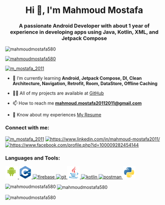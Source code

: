 <h1 align="center">Hi 👋, I'm Mahmoud Mostafa</h1>
<h3 align="center">A passionate Android Developer with about 1 year of experience in developing apps using Java, Kotlin, XML, and Jetpack Compose</h3>

<p align="left"> <img src="https://komarev.com/ghpvc/?username=mahmoudmostafa580&label=Profile%20views&color=0e75b6&style=flat" alt="mahmoudmostafa580" /> </p>

<p align="left"> <a href="https://github.com/ryo-ma/github-profile-trophy"><img src="https://github-profile-trophy.vercel.app/?username=mahmoudmostafa580" alt="mahmoudmostafa580" /></a> </p>

<p align="left"> <a href="https://twitter.com/m_mostafa_2011" target="blank"><img src="https://img.shields.io/twitter/follow/m_mostafa_2011?logo=twitter&style=for-the-badge" alt="m_mostafa_2011" /></a> </p>

- 🌱 I’m currently learning **Android, Jetpack Compose, DI, Clean Architecture, Navigation, Retrofit, Room, DataStore, Offline Caching**

- 👨‍💻 All of my projects are available at [GitHub](https://github.com/MahmoudMostafa580)

- 📫 How to reach me **mahmoud.mostafa20112011@gmail.com**

- 📄 Know about my experiences [My Resume](https://drive.google.com/file/d/1tFntOy5xqpYHxAXjYO5BorpKSmflAtZA/view?usp=drive_link)

<h3 align="left">Connect with me:</h3>
<p align="left">
<a href="https://twitter.com/m_mostafa_2011" target="blank"><img align="center" src="https://raw.githubusercontent.com/rahuldkjain/github-profile-readme-generator/master/src/images/icons/Social/twitter.svg" alt="m_mostafa_2011" height="30" width="40" /></a>
<a href="https://linkedin.com/in/https://www.linkedin.com/in/mahmoud-mostafa2011/" target="blank"><img align="center" src="https://raw.githubusercontent.com/rahuldkjain/github-profile-readme-generator/master/src/images/icons/Social/linked-in-alt.svg" alt="https://www.linkedin.com/in/mahmoud-mostafa2011/" height="30" width="40" /></a>
<a href="https://fb.com/https://www.facebook.com/profile.php?id=100009282454144" target="blank"><img align="center" src="https://raw.githubusercontent.com/rahuldkjain/github-profile-readme-generator/master/src/images/icons/Social/facebook.svg" alt="https://www.facebook.com/profile.php?id=100009282454144" height="30" width="40" /></a>
</p>

<h3 align="left">Languages and Tools:</h3>
<p align="left"> <a href="https://developer.android.com" target="_blank" rel="noreferrer"> <img src="https://raw.githubusercontent.com/devicons/devicon/master/icons/android/android-original-wordmark.svg" alt="android" width="40" height="40"/> </a> <a href="https://www.w3schools.com/cpp/" target="_blank" rel="noreferrer"> <img src="https://raw.githubusercontent.com/devicons/devicon/master/icons/cplusplus/cplusplus-original.svg" alt="cplusplus" width="40" height="40"/> </a> <a href="https://firebase.google.com/" target="_blank" rel="noreferrer"> <img src="https://www.vectorlogo.zone/logos/firebase/firebase-icon.svg" alt="firebase" width="40" height="40"/> </a> <a href="https://git-scm.com/" target="_blank" rel="noreferrer"> <img src="https://www.vectorlogo.zone/logos/git-scm/git-scm-icon.svg" alt="git" width="40" height="40"/> </a> <a href="https://www.java.com" target="_blank" rel="noreferrer"> <img src="https://raw.githubusercontent.com/devicons/devicon/master/icons/java/java-original.svg" alt="java" width="40" height="40"/> </a> <a href="https://kotlinlang.org" target="_blank" rel="noreferrer"> <img src="https://www.vectorlogo.zone/logos/kotlinlang/kotlinlang-icon.svg" alt="kotlin" width="40" height="40"/> </a> <a href="https://postman.com" target="_blank" rel="noreferrer"> <img src="https://www.vectorlogo.zone/logos/getpostman/getpostman-icon.svg" alt="postman" width="40" height="40"/> </a> <a href="https://www.python.org" target="_blank" rel="noreferrer"> <img src="https://raw.githubusercontent.com/devicons/devicon/master/icons/python/python-original.svg" alt="python" width="40" height="40"/> </a> </p>

<p><img align="left" src="https://github-readme-stats.vercel.app/api/top-langs?username=mahmoudmostafa580&show_icons=true&locale=en&layout=compact" alt="mahmoudmostafa580" /></p>

<p>&nbsp;<img align="center" src="https://github-readme-stats.vercel.app/api?username=mahmoudmostafa580&show_icons=true&locale=en" alt="mahmoudmostafa580" /></p>

<p><img align="center" src="https://github-readme-streak-stats.herokuapp.com/?user=mahmoudmostafa580&" alt="mahmoudmostafa580" /></p>

